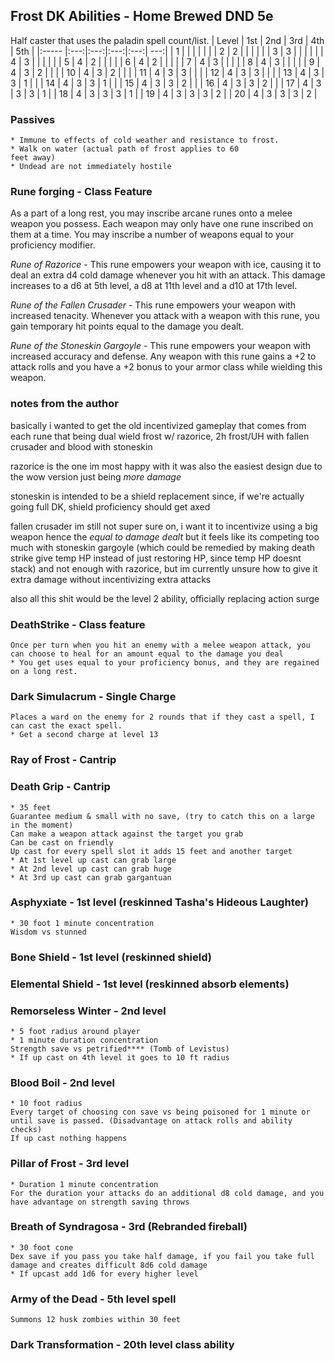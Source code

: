 ## Frost DK Abilities - Home Brewed DND 5e

Half caster that uses the paladin spell count/list.
| Level | 1st | 2nd | 3rd | 4th | 5th |
|:----- |:---:|:---:|:---:|:---:| ---:|
| 1     |     |     |     |     |     |
| 2     |  2  |     |     |     |     |
| 3     |  3  |     |     |     |     |
| 4     |  3  |     |     |     |     |
| 5     |  4  |  2  |     |     |     |
| 6     |  4  |  2  |     |     |     |
| 7     |  4  |  3  |     |     |     |
| 8     |  4  |  3  |     |     |     |
| 9     |  4  |  3  |  2  |     |     |
| 10    |  4  |  3  |  2  |     |     |
| 11    |  4  |  3  |  3  |     |     |
| 12    |  4  |  3  |  3  |     |     |
| 13    |  4  |  3  |  3  |  1  |     |
| 14    |  4  |  3  |  3  |  1  |     |
| 15    |  4  |  3  |  3  |  2  |     |
| 16    |  4  |  3  |  3  |  2  |     |
| 17    |  4  |  3  |  3  |  3  |   1 |
| 18    |  4  |  3  |  3  |  3  |   1 |
| 19    |  4  |  3  |  3  |  3  |   2 |
| 20    |  4  |  3  |  3  |  3  |   2 |


### Passives
    * Immune to effects of cold weather and resistance to frost.
    * Walk on water (actual path of frost applies to 60 
    feet away)
    * Undead are not immediately hostile

### Rune forging - Class Feature

As a part of a long rest, you may inscribe arcane runes onto a melee weapon you possess. Each weapon may only have one rune inscribed on them at a time. You may inscribe a number of weapons equal to your proficiency modifier.

*Rune of Razorice* - This rune empowers your weapon with ice, causing it to deal an extra d4 cold damage whenever you hit with an attack. This damage increases to a d6 at 5th level, a d8 at 11th level and a d10 at 17th level.

*Rune of the Fallen Crusader* - This rune empowers your weapon with increased tenacity. Whenever you attack with a weapon with this rune, you gain temporary hit points equal to the damage you dealt.

*Rune of the Stoneskin Gargoyle* - This rune empowers your weapon with increased accuracy and defense. Any weapon with this rune gains a +2 to attack rolls and you have a +2 bonus to your armor class while wielding this weapon.

###  notes from the author
basically i wanted to get the old incentivized gameplay that comes from each rune that being dual wield frost w/ razorice, 2h frost/UH with fallen crusader and blood with stoneskin

razorice is the one im most happy with it was also the easiest design due to the wow version just being *more damage*

stoneskin is intended to be a shield replacement since, if we're actually going full DK, shield proficiency should get axed

fallen crusader im still not super sure on, i want it to incentivize using a big weapon hence the *equal to damage dealt* but it feels like its competing too much with stoneskin gargoyle (which could be remedied by making death strike give temp HP instead of just restoring HP, since temp HP doesnt stack) and not enough with razorice, but im currently unsure how to give it extra damage without incentivizing extra attacks

also all this shit would be the level 2 ability, officially replacing action surge





### DeathStrike - Class feature 
    Once per turn when you hit an enemy with a melee weapon attack, you can choose to heal for an amount equal to the damage you deal
    * You get uses equal to your proficiency bonus, and they are regained on a long rest.

### Dark Simulacrum - Single Charge
    Places a ward on the enemy for 2 rounds that if they cast a spell, I can cast the exact spell.
    * Get a second charge at level 13

### Ray of Frost - Cantrip

### Death Grip - Cantrip
    * 35 feet
    Guarantee medium & small with no save, (try to catch this on a large in the moment)
    Can make a weapon attack against the target you grab
    Can be cast on friendly
    Up cast for every spell slot it adds 15 feet and another target 
    * At 1st level up cast can grab large
    * At 2nd level up cast can grab huge
    * At 3rd up cast can grab gargantuan

### Asphyxiate - 1st level (reskinned Tasha's Hideous Laughter)
    * 30 foot 1 minute concentration
    Wisdom vs stunned

### Bone Shield - 1st level (reskinned shield)

### Elemental Shield - 1st level (reskinned absorb elements)

### Remorseless Winter - 2nd level
    * 5 foot radius around player
    * 1 minute duration concentration
    Strength save vs petrified**** (Tomb of Levistus)
    * If up cast on 4th level it goes to 10 ft radius

### Blood Boil - 2nd level
    * 10 foot radius
    Every target of choosing con save vs being poisoned for 1 minute or until save is passed. (Disadvantage on attack rolls and ability checks)
    If up cast nothing happens

### Pillar of Frost - 3rd level
    * Duration 1 minute concentration
    For the duration your attacks do an additional d8 cold damage, and you have advantage on strength saving throws

### Breath of Syndragosa - 3rd (Rebranded fireball)
    * 30 foot cone
    Dex save if you pass you take half damage, if you fail you take full damage and creates difficult 8d6 cold damage
    * If upcast add 1d6 for every higher level

### Army of the Dead - 5th level spell
    Summons 12 husk zombies within 30 feet

### Dark Transformation - 20th level class ability

